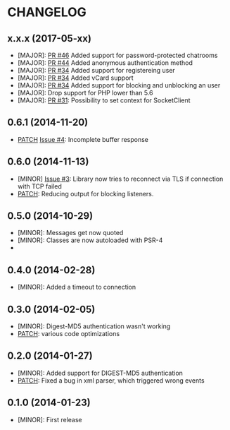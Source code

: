 # CHANGELOG

## x.x.x (2017-05-xx)

- [MAJOR]: [PR #46](https://github.com/fabiang/xmpp/pull/46) Added support for password-protected chatrooms
- [MAJOR]: [PR #44](https://github.com/fabiang/xmpp/pull/44) Added anonymous authentication method
- [MAJOR]: [PR #34](https://github.com/fabiang/xmpp/pull/34) Added support for registereing user
- [MAJOR]: [PR #34](https://github.com/fabiang/xmpp/pull/34) Added vCard support
- [MAJOR]: [PR #34](https://github.com/fabiang/xmpp/pull/34) Added support for blocking and unblocking an user
- [MAJOR]: Drop support for PHP lower than 5.6
- [MAJOR]: [PR #31](https://github.com/fabiang/xmpp/pull/31): Possibility to set context for SocketClient

## 0.6.1 (2014-11-20)

- [PATCH] [Issue #4](https://github.com/fabiang/xmpp/issues/4):  Incomplete buffer response

## 0.6.0 (2014-11-13)

- [MINOR] [Issue #3](https://github.com/fabiang/xmpp/issues/3): Library now tries to reconnect via TLS if connection with TCP failed
- [PATCH]: Reducing output for blocking listeners.

## 0.5.0 (2014-10-29)

- [MINOR]: Messages get now quoted
- [MINOR]: Classes are now autoloaded with PSR-4
- [PATCH]: Cleanups

## 0.4.0 (2014-02-28)

- [MINOR]: Added a timeout to connection

## 0.3.0 (2014-02-05)

- [MINOR]: Digest-MD5 authentication wasn't working
- [PATCH]: various code optimizations

## 0.2.0 (2014-01-27)

- [MINOR]: Added support for DIGEST-MD5 authentication
- [PATCH]: Fixed a bug in xml parser, which triggered wrong events

## 0.1.0 (2014-01-23)

- [MINOR]: First release
